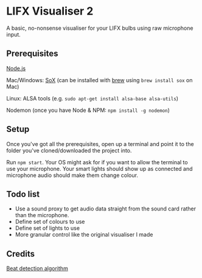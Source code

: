 # LIFX Visualiser 2

A basic, no-nonsense visualiser for your LIFX bulbs using raw microphone input.

## Prerequisites
[Node.js](https://nodejs.org/en/)

Mac/Windows: [SoX](http://sox.sourceforge.net) (can be installed with [brew](https://brew.sh) using ```brew install sox``` on Mac) 

Linux: ALSA tools (e.g. ```sudo apt-get install alsa-base alsa-utils```)

Nodemon (once you have Node & NPM: ```npm install -g nodemon```)

## Setup
Once you've got all the prerequisites, open up a terminal and point it to the folder you've cloned/downloaded the project into.

Run ```npm start```. Your OS might ask for if you want to allow the terminal to use your microphone. Your smart lights should show up as connected and microphone audio should make them change colour.

## Todo list
- Use a sound proxy to get audio data straight from the sound card rather than the microphone.
- Define set of colours to use
- Define set of lights to use
- More granular control like the original visualiser I made


## Credits
[Beat detection algorithm](https://therewasaguy.github.io/p5-music-viz/)